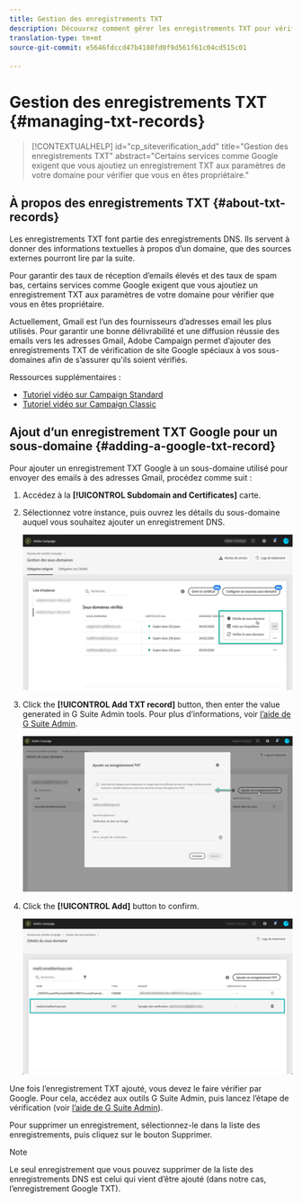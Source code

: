```yaml
---
title: Gestion des enregistrements TXT
description: Découvrez comment gérer les enregistrements TXT pour vérifier le propriétaire du domaine.
translation-type: tm+mt
source-git-commit: e5646fdccd47b4180fd0f9d561f61c04cd515c01

---
```



# Gestion des enregistrements TXT {#managing-txt-records}

>[!CONTEXTUALHELP]
>id="cp_siteverification_add"
>title="Gestion des enregistrements TXT"
>abstract="Certains services comme Google exigent que vous ajoutiez un enregistrement TXT aux paramètres de votre domaine pour vérifier que vous en êtes propriétaire."

## À propos des enregistrements TXT {#about-txt-records}

Les enregistrements TXT font partie des enregistrements DNS. Ils servent à donner des informations textuelles à propos d’un domaine, que des sources externes pourront lire par la suite.

Pour garantir des taux de réception d’emails élevés et des taux de spam bas, certains services comme Google exigent que vous ajoutiez un enregistrement TXT aux paramètres de votre domaine pour vérifier que vous en êtes propriétaire.

Actuellement, Gmail est l’un des fournisseurs d’adresses email les plus utilisés. Pour garantir une bonne délivrabilité et une diffusion réussie des emails vers les adresses Gmail, Adobe Campaign permet d’ajouter des enregistrements TXT de vérification de site Google spéciaux à vos sous-domaines afin de s’assurer qu&#39;ils soient vérifiés.

Ressources supplémentaires :

* [Tutoriel vidéo sur Campaign Standard](https://docs.adobe.com/content/help/en/campaign-standard-learn/tutorials/administrating/control-panel/google-txt-record-management.html)
* [Tutoriel vidéo sur Campaign Classic](https://docs.adobe.com/content/help/en/campaign-classic-learn/tutorials/administrating/control-panel-acc/google-txt-record-management.html)

## Ajout d’un enregistrement TXT Google pour un sous-domaine {#adding-a-google-txt-record}

Pour ajouter un enregistrement TXT Google à un sous-domaine utilisé pour envoyer des emails à des adresses Gmail, procédez comme suit :

1. Accédez à la **[!UICONTROL Subdomain and Certificates]** carte.

1. Sélectionnez votre instance, puis ouvrez les détails du sous-domaine auquel vous souhaitez ajouter un enregistrement DNS.

   ![](assets/txt_subdomaindetails.png)

1. Click the **[!UICONTROL Add TXT record]** button, then enter the value generated in G Suite Admin tools. Pour plus d’informations, voir [l’aide de G Suite Admin](https://support.google.com/a/answer/183895).

   ![](assets/txt_addtxt.png)

1. Click the **[!UICONTROL Add]** button to confirm.

   ![](assets/txt_txtadded.png)

Une fois l’enregistrement TXT ajouté, vous devez le faire vérifier par Google. Pour cela, accédez aux outils G Suite Admin, puis lancez l’étape de vérification (voir [l’aide de G Suite Admin](https://support.google.com/a/answer/183895)).

Pour supprimer un enregistrement, sélectionnez-le dans la liste des enregistrements, puis cliquez sur le bouton Supprimer.

>[!NOTE]
>
>Le seul enregistrement que vous pouvez supprimer de la liste des enregistrements DNS est celui qui vient d’être ajouté (dans notre cas, l’enregistrement Google TXT).



